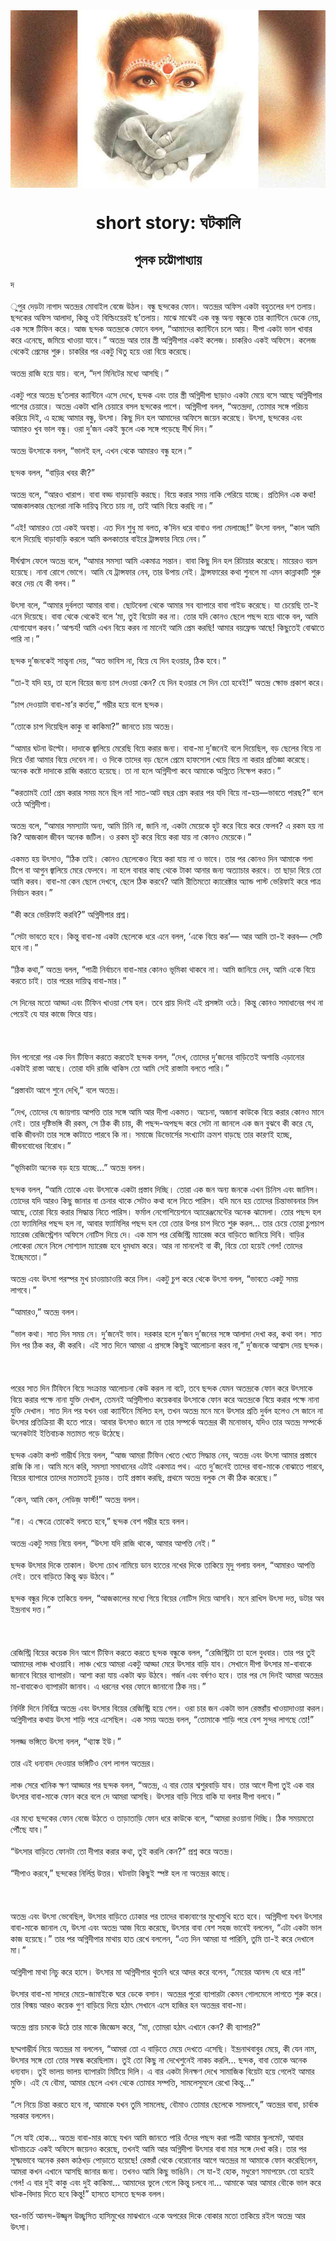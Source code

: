 <div align=center> <img src="../../metadata/images/rabibasariya/short-story:-ঘটকালি.jpg" align="center" ></div>
<h1 align=center>short story: ঘটকালি</h1>
<h2 align=center>পুলক চট্টোপাধ্যায়</h2>
দ<br> <br>ুপুর দেড়টা নাগাদ অতন্দ্রর মোবাইল বেজে উঠল। বন্ধু ছন্দকের ফোন। অতন্দ্রর অফিস একটা বহুতলের দশ তলায়। ছন্দকের অফিস আলাদা, কিন্তু ওই বিল্ডিংয়েরই ছ’তলায়। মাঝে মাঝেই এক বন্ধু অন্য বন্ধুকে তার ক্যান্টিনে ডেকে নেয়, এক সঙ্গে টিফিন করে। আজ ছন্দক অতন্দ্রকে ফোনে বলল, “আমাদের ক্যান্টিনে চলে আয়। দীপা একটা ভাল খাবার করে এনেছে, জমিয়ে খাওয়া যাবে।” অতন্দ্র আর তার স্ত্রী অগ্নিদীপার একই কলেজ। চাকরিও একই অফিসে। কলেজ থেকেই প্রেমের শুরু। চাকরির পর একটু থিতু হয়ে ওরা বিয়ে করেছে।<br> <br>অতন্দ্র রাজি হয়ে যায়। বলে, “দশ মিনিটের মধ্যে আসছি।”<br> <br>একটু পরে অতন্দ্র ছ’তলার ক্যান্টিনে এসে দেখে, ছন্দক এবং তার স্ত্রী অগ্নিদীপা ছাড়াও একটা মেয়ে বসে আছে অগ্নিদীপার পাশের চেয়ারে। অতন্দ্র একটা খালি চেয়ারে বসল ছন্দকের পাশে। অগ্নিদীপা বলল, “অতন্দ্রদা, তোমার সঙ্গে পরিচয় করিয়ে দিই, এ হচ্ছে আমার বন্ধু, উৎসা। কিছু দিন হল আমাদের অফিসে জয়েন করেছে। উৎসা, ছন্দকের এবং আমারও খুব ভাল বন্ধু। ওরা দু’জন একই স্কুলে এক সঙ্গে পড়েছে দীর্ঘ দিন।”<br> <br>অতন্দ্র উৎসাকে বলল, “ভালই হল, এখন থেকে আমারও বন্ধু হলে।”<br> <br>ছন্দক বলল, “বাড়ির খবর কী?”<br> <br>অতন্দ্র বলে, “আরও খারাপ। বাবা বড্ড বাড়াবাড়ি করছে। বিয়ে করার সময় নাকি পেরিয়ে যাচ্ছে। প্রতিদিন এক কথা! আজকালকার ছেলেরা নাকি দায়িত্ব নিতে চায় না, তাই আমি বিয়ে করছি না।”<br> <br>“এই! আমারও তো একই অবস্থা। এত দিন শুধু মা বলত, ক’দিন ধরে বাবাও গলা মেলাচ্ছে!” উৎসা বলল, “কাল আমি বলে দিয়েছি বাড়াবাড়ি করলে আমি কলকাতার বাইরে ট্রান্সফার নিয়ে নেব।”<br> <br>দীর্ঘশ্বাস ফেলে অতন্দ্র বলে, “আমার সমস্যা আমি একমাত্র সন্তান। বাবা কিছু দিন হল রিটায়ার করেছে। মায়েরও বয়স হয়েছে। নানা রোগে ভোগে। আমি যে ট্রান্সফার নেব, তার উপায় নেই। ট্রান্সফারের কথা শুনলে মা এমন কান্নাকাটি শুরু করে দেয় যে কী বলব।”<br> <br>উৎসা বলে, “আমার দুর্বলতা আমার বাবা। ছোটবেলা থেকে আমার সব ব্যাপারে বাবা গাইড করেছে। যা চেয়েছি তা-ই এনে দিয়েছে। বাবা থেকে থেকেই বলে ‘মা, তুই বিয়েটা কর না। তোর যদি কোনও ছেলে পছন্দ হয়ে থাকে বল, আমি যোগাযোগ করব।’ আশ্চর্য! আমি এখন বিয়ে করব না মানেই আমি প্রেম করছি! আমার বয়ফ্রেন্ড আছে! কিছুতেই বোঝাতে পারি না।”<br> <br>ছন্দক দু’জনকেই সান্ত্বনা দেয়, “অত ভাবিস না, বিয়ে যে দিন হওয়ার, ঠিক হবে।”<br> <br>“তা-ই যদি হয়, তা হলে বিয়ের জন্য চাপ দেওয়া কেন? যে দিন হওয়ার সে দিন তো হবেই!” অতন্দ্র ক্ষোভ প্রকাশ করে।<br> <br>“চাপ দেওয়াটা বাবা-মা’র কর্তব্য,” গম্ভীর হয়ে বলে ছন্দক।<br> <br>“তোকে চাপ দিয়েছিল কাকু বা কাকিমা?” জানতে চায় অতন্দ্র।<br> <br>“আমার ঘটনা উল্টো। দাদাকে জ্বালিয়ে মেরেছি বিয়ে করার জন্য। বাবা-মা দু’জনেই বলে দিয়েছিল, বড় ছেলের বিয়ে না দিয়ে ওঁরা আমার বিয়ে দেবেন না। ও দিকে তাদের বড় ছেলে প্রেমে হাফসোল খেয়ে বিয়ে না করার প্রতিজ্ঞা করেছে। অনেক কষ্টে দাদাকে রাজি করাতে হয়েছে। তা না হলে অগ্নিদীপা কবে আমাকে অগ্নিতে নিক্ষেপ করত।”<br> <br>“করতামই তো! প্রেম করার সময় মনে ছিল না! সাত-আট বছর প্রেম করার পর যদি বিয়ে না-হয়—ভাবতে পারছ?” বলে ওঠে অগ্নিদীপা।<br> <br>অতন্দ্র বলে, “আমার সমস্যাটা অন্য, আমি চিনি না, জানি না, একটা মেয়েকে হুট করে বিয়ে করে ফেলব? এ রকম হয় না কি? আজকাল জীবন অনেক জটিল। ও রকম হুট করে বিয়ে করা যায় না কোনও মেয়েকে।”<br> <br>একমত হয় উৎসাও, “ঠিক তাই। কোনও ছেলেকেও  বিয়ে করা যায় না ও ভাবে। তার পর কোনও দিন আমাকে গলা টিপে বা আগুন জ্বালিয়ে মেরে ফেলবে। না হলে বাবার কাছ থেকে টাকা আনার জন্য অত্যাচার করবে। তা ছাড়া বিয়ে তো আমি করব। বাবা-মা কেন ছেলে দেখবে, ছেলে ঠিক করবে? আমি রীতিমতো ক্যারেক্টার অ্যান্ড পাস্ট ভেরিফাই করে পাত্র নির্বাচন করব।”<br> <br>“কী করে ভেরিফাই করবি?” অগ্নিদীপার প্রশ্ন।<br> <br>“সেটা ভাবতে হবে। কিন্তু বাবা-মা একটা ছেলেকে ধরে এনে বলল, ‘একে বিয়ে কর’— আর আমি তা-ই করব— সেটি হবে না।”<br> <br>“ঠিক কথা,” অতন্দ্র বলল, “পাত্রী নির্বাচনে বাবা-মার কোনও ভূমিকা থাকবে না। আমি জানিয়ে দেব, আমি একে বিয়ে করতে চাই। তার পরের দায়িত্ব বাবা-মার।”<br> <br>সে দিনের মতো আড্ডা এবং টিফিন খাওয়া শেষ হল। তবে প্রায় দিনই এই প্রসঙ্গটা ওঠে। কিন্তু কোনও সমাধানের পথ না পেয়েই যে যার কাজে ফিরে যায়।<br> <br><br> <br>দিন পনেরো পর এক দিন টিফিন করতে করতেই ছন্দক বলল, “দেখ, তোদের দু’জনের বাড়িতেই অশান্তি এড়ানোর একটাই রাস্তা আছে। তোরা যদি রাজি থাকিস তো আমি সেই রাস্তাটা বলতে পারি।”<br> <br>“প্রস্তাবটা আগে শুনে দেখি,” বলে অতন্দ্র।<br> <br>“দেখ, তোদের যে জায়গায় আপত্তি তার সঙ্গে আমি আর দীপা একমত। অচেনা, অজানা কাউকে বিয়ে করার কোনও মানে নেই। তার দৃষ্টিভঙ্গি কী রকম, সে ঠিক কী চায়, কী পছন্দ-অপছন্দ করে সেটা না জানলে এক জন বুঝবে কী করে যে, বাকি জীবনটা তার সঙ্গে কাটাতে পারবে কি না। সমাজে ডিভোর্সের সংখ্যাটা ক্রমশ বাড়ছে তার কারণই হচ্ছে, জীবনবোধের বিরোধ।”<br> <br>“ভূমিকাটা অনেক বড় হয়ে যাচ্ছে...” অতন্দ্র বলল।<br> <br>ছন্দক বলল, “আমি তোকে এবং উৎসাকে একটা প্রস্তাব দিচ্ছি। তোরা এক জন অন্য জনকে এখন চিনিস এবং জানিস। তোদের যদি আরও কিছু জানার বা চেনার থাকে সেটাও কথা বলে নিতে পারিস। যদি মনে হয় তোদের চিন্তাভাবনার মিল আছে, তোরা বিয়ে করার সিদ্ধান্ত নিতে পারিস। ফর্মাল নেগোশিয়েশনে অ্যারেঞ্জমেন্টের অনেক ঝামেলা। তোর পছন্দ হল তো ফ্যামিলির পছন্দ হল না, আবার ফ্যামিলির পছন্দ হল তো তোর উপর চাপ দিতে শুরু করল... তার চেয়ে তোরা চুপচাপ ম্যারেজ রেজিস্ট্রেশন অফিসে নোটিস দিয়ে দে। এক মাস পর রেজিস্ট্রি ম্যারেজ করে বাড়িতে জানিয়ে দিবি। বাড়ির লোকেরা মেনে নিলে সোশ্যাল ম্যারেজ হবে ধুমধাম করে। আর না মানলেই বা কী, বিয়ে তো হয়েই গেল! তোদের ইচ্ছেমতো।”<br> <br>অতন্দ্র এবং উৎসা পরস্পর মুখ চাওয়াচাওয়ি করে নিল। একটু চুপ করে থেকে উৎসা বলল, “ভাবতে একটু সময় লাগবে।”<br> <br>“আমারও,” অতন্দ্র বলল।<br> <br>“ভাল কথা। সাত দিন সময় নে। দু’জনেই ভাব। দরকার হলে দু’জন দু’জনের সঙ্গে আলাদা দেখা কর, কথা বল। সাত দিন পর ঠিক কর, কী করবি। এই সাত দিনে আমরা এ প্রসঙ্গে কিছুই আলোচনা করব না,” দু’জনকে আশ্বাস দেয় ছন্দক।<br> <br><br> <br>পরের সাত দিন টিফিনে বিয়ে সংক্রান্ত আলোচনা কেউ করল না বটে, তবে ছন্দক যেমন অতন্দ্রকে ফোন করে উৎসাকে বিয়ে করার পক্ষে নানা যুক্তি দেখাল, তেমনই অগ্নিদীপাও কয়েকবার উৎসাকে ফোন করে অতন্দ্রকে বিয়ে করার পক্ষে নানা যুক্তি দেখাল। সাত দিন পর যখন ওরা ক্যান্টিনে মিলিত হল, তখন অতন্দ্র মনে মনে উৎসার প্রতি দুর্বল হলেও সে জানে না উৎসার প্রতিক্রিয়া কী হতে পারে। আবার উৎসাও জানে না তার সম্পর্কে অতন্দ্রর কী মনোভাব, যদিও তার অতন্দ্র সম্পর্কে অনেকটাই ইতিবাচক মতামত গড়ে উঠেছে।<br> <br>ছন্দক একটা কপট গাম্ভীর্য নিয়ে বলল, “আজ আমরা টিফিন খেতে খেতে সিদ্ধান্ত নেব, অতন্দ্র এবং উৎসা আমার প্রস্তাবে রাজি কি না। আমি মনে করি, সমস্যা সমাধানের এটাই একমাত্র পথ। এতে দু’জনেই তাদের বাবা-মাকে বোঝাতে পারবে, বিয়ের ব্যাপারে তাদের মতামতই চূড়ান্ত। তাই প্রস্তাব করছি, প্রথমে অতন্দ্র বলুক সে কী ঠিক করেছে।”<br> <br>“কেন, আমি কেন, লেডিজ় ফার্স্ট!” অতন্দ্র বলল।<br> <br>“না। এ ক্ষেত্রে তোকেই বলতে হবে,” ছন্দক বেশ গম্ভীর হয়ে বলল।<br> <br>অতন্দ্র একটু সময় নিয়ে বলল, “উৎসা যদি রাজি থাকে, আমার আপত্তি নেই।”<br> <br>ছন্দক উৎসার দিকে তাকাল। উৎসা চোখ নামিয়ে ডান হাতের নখের দিকে তাকিয়ে মৃদু গলায়  বলল, “আমারও আপত্তি নেই। তবে বাড়িতে কিন্তু ঝড় উঠবে।”<br> <br>ছন্দক বন্ধুর দিকে তাকিয়ে বলল, “আজকালের মধ্যে গিয়ে বিয়ের নোটিস দিয়ে আসবি। মনে রাখিস উৎসা দত্ত, ডটার অব ইন্দ্রনাথ দত্ত।”<br> <br><br> <br>রেজিস্ট্রি বিয়ের কয়েক দিন আগে টিফিন করতে করতে ছন্দক বন্ধুকে বলল, “রেজিস্ট্রিটা তা হলে বুধবার। তার পর তুই আমাদের লাঞ্চ খাওয়াবি। লাঞ্চ খেয়ে আমরা একটু আড্ডা মেরে উৎসার বাড়ি যাব। সেখানে দীপা উৎসার মা-বাবাকে জানাবে বিয়ের ব্যাপারটা। আশা করা যায় একটা ঝড় উঠবে। গর্জন এবং বর্ষণও হবে। তার পর সে দিনই আমরা অতন্দ্রর মা-বাবাকেও ব্যাপারটা জানাব। এ ধরনের খবর ফোনে জানানো ঠিক নয়।”<br> <br>নির্দিষ্ট দিনে নির্বিঘ্নে অতন্দ্র এবং উৎসার বিয়ের রেজিস্ট্রি হয়ে গেল। ওরা চার জন একটা ভাল রেস্তরাঁয় খাওয়াদাওয়া করল। অগ্নিদীপার কথায় উৎসা শাড়ি পরে এসেছিল। এক সময় অতন্দ্র বলল, “তোমাকে শাড়ি পরে বেশ সুন্দর লাগছে তো!”<br> <br>সলজ্জ ভঙ্গিতে উৎসা বলল, “থ্যাঙ্ক ইউ।”<br> <br>তার এই ধন্যবাদ দেওয়ার ভঙ্গিটিও বেশ লাগল অতন্দ্রর।<br> <br>লাঞ্চ সেরে খানিক ক্ষণ আড্ডার পর ছন্দক বলল, “অতন্দ্র, এ বার তোর শ্বশুরবাড়ি যাব। তার আগে দীপা তুই এক বার উৎসার বাবা-মাকে ফোন করে বলে দে আমরা আসছি। উৎসার বাড়ি গিয়ে বাকি যা বলার দীপা বলবে।”<br> <br>এর মধ্যে ছন্দকের ফোন বেজে উঠতে ও তাড়াতাড়ি ফোন ধরে কাউকে বলে, “আমরা রওয়ানা দিচ্ছি। ঠিক সময়মতো পৌঁছে যাব।”<br> <br>“উৎসার বাড়িতে ফোনটা তো দীপার করার কথা, তুই করলি কেন?” প্রশ্ন করে অতন্দ্র।<br> <br>“দীপাও করবে,” ছন্দকের নির্লিপ্ত উত্তর। ঘটনাটা কিছুই স্পষ্ট হল না অতন্দ্রর কাছে।<br> <br><br> <br>অতন্দ্র এবং উৎসা ভেবেছিল, উৎসার বাড়িতে ঢোকার পর তাদের বাক্যবাণের মুখোমুখি হতে হবে। অগ্নিদীপা যখন উৎসার বাবা-মাকে জানাল যে, উৎসা এবং অতন্দ্র আজ বিয়ে করেছে, উৎসার বাবা বেশ সহজ ভাবেই বললেন, “এটা একটা ভাল কাজ হয়েছে।” তার পর অগ্নিদীপার মাথায় হাত রেখে বললেন, “এত দিন আমরা যা পারিনি, তুমি তা-ই করে দেখালে মা।”<br> <br>অগ্নিদীপা মাথা নিচু করে হাসে। উৎসার মা অগ্নিদীপার থুতনি ধরে আদর করে বলেন, “মেয়ের আনন্দ যে ধরে না!”<br> <br>উৎসার বাবা-মা সাদরে মেয়ে-জামাইকে ঘরে ডেকে বসান। অতন্দ্রর পুরো ব্যাপারটা কেমন গোলমেলে লাগতে শুরু করে। তার বিস্ময় আরও কয়েক গুণ বাড়িয়ে দিয়ে হঠাৎ সেখানে এসে হাজির হন অতন্দ্রর বাবা-মা।<br> <br>অতন্দ্র প্রায় চমকে উঠে তার মাকে জিজ্ঞেস করে, “মা, তোমরা হঠাৎ এখানে কেন? কী ব্যাপার?”<br> <br>ছদ্মগাম্ভীর্য নিয়ে অতন্দ্রর মা বললেন, “আমরা তো এ বাড়িতে মেয়ে দেখতে এসেছি। ইন্দ্রনাথবাবুর মেয়ে, কী যেন নাম, উৎসার সঙ্গে তো তোর সম্বন্ধ করেছিলাম। তুই তো কিছু না দেখেশুনেই নাকচ করলি... ছন্দক, বাবা তোকে অনেক ধন্যবাদ। তুই ভালয় ভালয় ব্যাপারটা মিটিয়ে দিলি। এ বার একটা দিনক্ষণ দেখে সামাজিক বিয়েটা হয়ে গেলেই আমার মুক্তি। এই যে বৌমা, আমার ছেলে এখন থেকে তোমার সম্পত্তি, সামলেসুমলে রেখো কিন্তু...”<br> <br>“সে নিয়ে চিন্তা করতে হবে না, আমাকে যখন তুমি সামলেছ, বৌমাও তোমার ছেলেকে সামলাবে,” অতন্দ্রর বাবা, চার্বাক সরকার বললেন।<br> <br>“সে যাই হোক... অতন্দ্র বাবা-মার কাছে যখন আমি জানতে পারি ওঁদের পছন্দ করা পাত্রী আমার স্কুলমেট, আবার ঘটনাচক্রে একই অফিসে জয়েনও করেছে, তখনই আমি আর অগ্নিদীপা উৎসার বাবা মার সঙ্গে দেখা করি। তার পর সূক্ষ্মভাবে অনেক রকম কাঠখড় পোড়াতে হয়েছে! রেস্তরাঁ থেকে বেরোনোর আগে অতন্দ্রর মা আমাকে ফোন করেছিলেন, আমরা কখন এখানে আসছি জানার জন্য। তখনও আমি কিছু ভাঙিনি। সে যা-ই হোক, মধুরেণ সমাপয়েৎ তো হয়েই গেল! এ বার দুই কাকু এবং দুই কাকিমা... আমাদের ভুলে গেলে কিন্তু চলবে না... আমাকে আর আমার বৌকে ভাল করে ঘটক-বিদায় দিতে হবে কিন্তু!” হাসতে হাসতে ছন্দক বলল।<br> <br>ঘর-ভর্তি আনন্দ-উজ্জ্বল উচ্ছ্বসিত হাসিমুখের মাঝখানে একে অপরের দিকে বোকার মতো তাকিয়ে রইল অতন্দ্র আর উৎসা।
